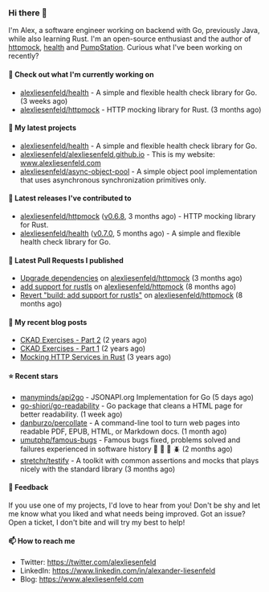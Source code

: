 ### Hi there 👋

I'm Alex, a software engineer working on backend with Go, previously Java, while also learning Rust.
I'm an open-source enthusiast and the author of [httpmock](https://github.com/alexliesenfeld/httpmock),
[health](https://github.com/alexliesenfeld/health) and [PumpStation](http://pumpstation-plugin.com). 
Curious what I've been working on recently?

#### 👷 Check out what I'm currently working on

- [alexliesenfeld/health](https://github.com/alexliesenfeld/health) - A simple and flexible health check library for Go. (3 weeks ago)
- [alexliesenfeld/httpmock](https://github.com/alexliesenfeld/httpmock) - HTTP mocking library for Rust. (3 months ago)

#### 🌱 My latest projects

- [alexliesenfeld/health](https://github.com/alexliesenfeld/health) - A simple and flexible health check library for Go.
- [alexliesenfeld/alexliesenfeld.github.io](https://github.com/alexliesenfeld/alexliesenfeld.github.io) - This is my website: www.alexliesenfeld.com
- [alexliesenfeld/async-object-pool](https://github.com/alexliesenfeld/async-object-pool) - A simple object pool implementation that uses asynchronous synchronization primitives only. 

#### 🔭 Latest releases I've contributed to

- [alexliesenfeld/httpmock](https://github.com/alexliesenfeld/httpmock) ([v0.6.8](https://github.com/alexliesenfeld/httpmock/releases/tag/v0.6.8), 3 months ago) - HTTP mocking library for Rust.
- [alexliesenfeld/health](https://github.com/alexliesenfeld/health) ([v0.7.0](https://github.com/alexliesenfeld/health/releases/tag/v0.7.0), 5 months ago) - A simple and flexible health check library for Go.

#### 🔨 Latest Pull Requests I published

- [Upgrade dependencies](https://github.com/alexliesenfeld/httpmock/pull/86) on [alexliesenfeld/httpmock](https://github.com/alexliesenfeld/httpmock) (3 months ago)
- [add support for rustls](https://github.com/alexliesenfeld/httpmock/pull/72) on [alexliesenfeld/httpmock](https://github.com/alexliesenfeld/httpmock) (8 months ago)
- [Revert &#34;build: add support for rustls&#34;](https://github.com/alexliesenfeld/httpmock/pull/71) on [alexliesenfeld/httpmock](https://github.com/alexliesenfeld/httpmock) (8 months ago)

#### 📜 My recent blog posts

- [CKAD Exercises - Part 2](https://alexliesenfeld.github.io/posts/ckad-excercises-2/) (2 years ago)
- [CKAD Exercises - Part 1](https://alexliesenfeld.github.io/posts/ckad-excercises-1/) (2 years ago)
- [Mocking HTTP Services in Rust](https://alexliesenfeld.github.io/posts/mocking-http--services-in-rust/) (3 years ago)

#### ⭐ Recent stars

- [manyminds/api2go](https://github.com/manyminds/api2go) - JSONAPI.org Implementation for Go (5 days ago)
- [go-shiori/go-readability](https://github.com/go-shiori/go-readability) - Go package that cleans a HTML page for better readability. (1 week ago)
- [danburzo/percollate](https://github.com/danburzo/percollate) - A command-line tool to turn web pages into readable PDF, EPUB, HTML, or Markdown docs. (1 month ago)
- [umutphp/famous-bugs](https://github.com/umutphp/famous-bugs) - Famous bugs fixed, problems solved and failures experienced  in software history :bug: :bee: :ant: :beetle: (2 months ago)
- [stretchr/testify](https://github.com/stretchr/testify) - A toolkit with common assertions and mocks that plays nicely with the standard library (3 months ago)

#### 💬 Feedback

If you use one of my projects, I'd love to hear from you! Don't be shy and let me know what you liked
and what needs being improved. Got an issue? Open a ticket, I don't bite and will try my best to help!

#### 📫 How to reach me

- Twitter: https://twitter.com/alexliesenfeld
- LinkedIn: https://www.linkedin.com/in/alexander-liesenfeld
- Blog: https://www.alexliesenfeld.com
